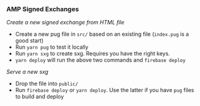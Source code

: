 ### AMP Signed Exchanges

*Create a new signed exchange from HTML file*
 - Create a new pug file in `src/` based on an existing file (`index.pug` is a good start)
 - Run `yarn pug` to test it locally
 - Run `yarn sxg` to create sxg. Requires you have the right keys.
 - `yarn deploy` will run the above two commands and `firebase deploy`

*Serve a new sxg*
 - Drop the file into `public/`
 - Run `firebase deploy` or `yarn deploy`. Use the latter if you have `pug` files to build and deploy
